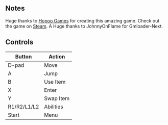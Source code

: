 ## Notes

Huge thanks to [Hopoo Games](https://hopoogames.com/) for creating this amazing game. Check out the game on [Steam](https://store.steampowered.com/app/248820/Risk_of_Rain_2013/). A Huge thanks to JohnnyOnFlame for Gmloader-Next.

## Controls

| Button | Action |
|--|--| 
|D-pad|Move|
|A|Jump|
|B|Use Item|
|X|Enter|
|Y|Swap Item|
|R1/R2/L1/L2|Abilities|
|Start|Menu|



